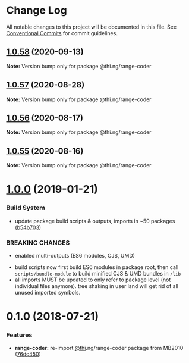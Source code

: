 # Change Log

All notable changes to this project will be documented in this file.
See [Conventional Commits](https://conventionalcommits.org) for commit guidelines.

## [1.0.58](https://github.com/thi-ng/umbrella/compare/@thi.ng/range-coder@1.0.57...@thi.ng/range-coder@1.0.58) (2020-09-13)

**Note:** Version bump only for package @thi.ng/range-coder





## [1.0.57](https://github.com/thi-ng/umbrella/compare/@thi.ng/range-coder@1.0.56...@thi.ng/range-coder@1.0.57) (2020-08-28)

**Note:** Version bump only for package @thi.ng/range-coder





## [1.0.56](https://github.com/thi-ng/umbrella/compare/@thi.ng/range-coder@1.0.55...@thi.ng/range-coder@1.0.56) (2020-08-17)

**Note:** Version bump only for package @thi.ng/range-coder





## [1.0.55](https://github.com/thi-ng/umbrella/compare/@thi.ng/range-coder@1.0.54...@thi.ng/range-coder@1.0.55) (2020-08-16)

**Note:** Version bump only for package @thi.ng/range-coder





# [1.0.0](https://github.com/thi-ng/umbrella/compare/@thi.ng/range-coder@0.1.28...@thi.ng/range-coder@1.0.0) (2019-01-21)

### Build System

* update package build scripts & outputs, imports in ~50 packages ([b54b703](https://github.com/thi-ng/umbrella/commit/b54b703))

### BREAKING CHANGES

* enabled multi-outputs (ES6 modules, CJS, UMD)

- build scripts now first build ES6 modules in package root, then call
  `scripts/bundle-module` to build minified CJS & UMD bundles in `/lib`
- all imports MUST be updated to only refer to package level
  (not individual files anymore). tree shaking in user land will get rid of
  all unused imported symbols.

<a name="0.1.0"></a>
# 0.1.0 (2018-07-21)

### Features

* **range-coder:** re-import [@thi](https://github.com/thi).ng/range-coder package from MB2010 ([76dc450](https://github.com/thi-ng/umbrella/commit/76dc450))
